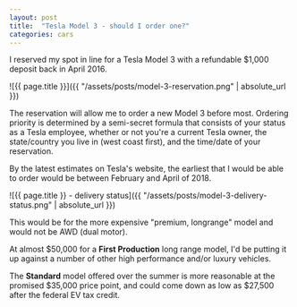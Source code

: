 ```yaml
---
layout: post
title:  "Tesla Model 3 - should I order one?"
categories: cars
---
```

I reserved my spot in line for a Tesla Model 3 with a refundable $1,000 deposit back in April 2016.

![{{ page.title }}]({{ "/assets/posts/model-3-reservation.png" | absolute_url }})

<!--more-->

The reservation will allow me to order a new Model 3 before most.  Ordering priority is determined by a semi-secret formula that consists of your status as a Tesla employee, whether or not you're a current Tesla owner, the state/country you live in (west coast first), and the time/date of your reservation.

By the latest estimates on Tesla's website, the earliest that I would be able to order would be between February and April of 2018.

![{{ page.title }} - delivery status]({{ "/assets/posts/model-3-delivery-status.png" | absolute_url }})

This would be for the more expensive "premium, longrange" model and would not be AWD (dual motor).

At almost $50,000 for a **First Production** long range model, I'd be putting it up against a number of other high performance and/or luxury vehicles.

The **Standard** model offered over the summer is more reasonable at the promised $35,000 price point, and could come down as low as $27,500 after the federal EV tax credit.
